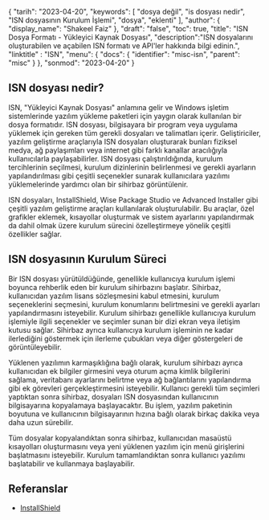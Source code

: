 {
"tarih": "2023-04-20",
  "keywords": [
"dosya değil",
"is dosyası nedir",
"ISN dosyasının Kurulum İşlemi",
"dosya",
"eklenti"
],
  "author": {
"display_name": "Shakeel Faiz"
},
"draft": "false",
"toc": true,
"title": "ISN Dosya Formatı - Yükleyici Kaynak Dosyası",
  "description":"ISN dosyalarını oluşturabilen ve açabilen ISN formatı ve API'ler hakkında bilgi edinin.",
"linktitle" : "ISN",
  "menu": {
    "docs": {
      "identifier": "misc-isn",
      "parent": "misc"
}
},
"sonmod": "2023-04-20"
}

## ISN dosyası nedir?

ISN, "Yükleyici Kaynak Dosyası" anlamına gelir ve Windows işletim sistemlerinde yazılım yükleme paketleri için yaygın olarak kullanılan bir dosya formatıdır. ISN dosyası, bilgisayara bir program veya uygulama yüklemek için gereken tüm gerekli dosyaları ve talimatları içerir. Geliştiriciler, yazılım geliştirme araçlarıyla ISN dosyaları oluşturarak bunları fiziksel medya, ağ paylaşımları veya internet gibi farklı kanallar aracılığıyla kullanıcılarla paylaşabilirler. ISN dosyası çalıştırıldığında, kurulum tercihlerinin seçilmesi, kurulum dizinlerinin belirlenmesi ve gerekli ayarların yapılandırılması gibi çeşitli seçenekler sunarak kullanıcılara yazılımı yüklemelerinde yardımcı olan bir sihirbaz görüntülenir.

ISN dosyaları, InstallShield, Wise Package Studio ve Advanced Installer gibi çeşitli yazılım geliştirme araçları kullanılarak oluşturulabilir. Bu araçlar, özel grafikler eklemek, kısayollar oluşturmak ve sistem ayarlarını yapılandırmak da dahil olmak üzere kurulum sürecini özelleştirmeye yönelik çeşitli özellikler sağlar.

## ISN dosyasının Kurulum Süreci

Bir ISN dosyası yürütüldüğünde, genellikle kullanıcıya kurulum işlemi boyunca rehberlik eden bir kurulum sihirbazını başlatır. Sihirbaz, kullanıcıdan yazılım lisans sözleşmesini kabul etmesini, kurulum seçeneklerini seçmesini, kurulum konumlarını belirtmesini ve gerekli ayarları yapılandırmasını isteyebilir. Kurulum sihirbazı genellikle kullanıcıya kurulum işlemiyle ilgili seçenekler ve seçimler sunan bir dizi ekran veya iletişim kutusu sağlar. Sihirbaz ayrıca kullanıcıya kurulum işleminin ne kadar ilerlediğini göstermek için ilerleme çubukları veya diğer göstergeleri de görüntüleyebilir.

Yüklenen yazılımın karmaşıklığına bağlı olarak, kurulum sihirbazı ayrıca kullanıcıdan ek bilgiler girmesini veya oturum açma kimlik bilgilerini sağlama, veritabanı ayarlarını belirtme veya ağ bağlantılarını yapılandırma gibi ek görevleri gerçekleştirmesini isteyebilir. Kullanıcı gerekli tüm seçimleri yaptıktan sonra sihirbaz, dosyaları ISN dosyasından kullanıcının bilgisayarına kopyalamaya başlayacaktır. Bu işlem, yazılım paketinin boyutuna ve kullanıcının bilgisayarının hızına bağlı olarak birkaç dakika veya daha uzun sürebilir.

Tüm dosyalar kopyalandıktan sonra sihirbaz, kullanıcıdan masaüstü kısayolları oluşturmasını veya yeni yüklenen yazılım için menü girişlerini başlatmasını isteyebilir. Kurulum tamamlandıktan sonra kullanıcı yazılımı başlatabilir ve kullanmaya başlayabilir.

## Referanslar
* [InstallShield](https://www.revenera.com/install/products/installshield)

